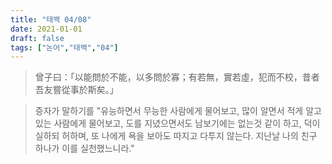 ```yaml
---
title: "태백 04/08"
date: 2021-01-01
draft: false
tags: ["논어","태백","04"]
---
```


> 曾子曰：「以能問於不能，以多問於寡；有若無，實若虛，犯而不校，昔者吾友嘗從事於斯矣。」

> 증자가 말하기를 "유능하면서 무능한 사람에게 물어보고, 많이 알면서 적게 알고있는 사람에게 물어보고, 도를 지녔으면서도 남보기에는 없는것 같이 하고, 덕이 실하되 허하며, 또 나에게 욕을 보아도 따지고 다투지 않는다. 지난날 나의 친구 하나가 이를 실천했느니라."


